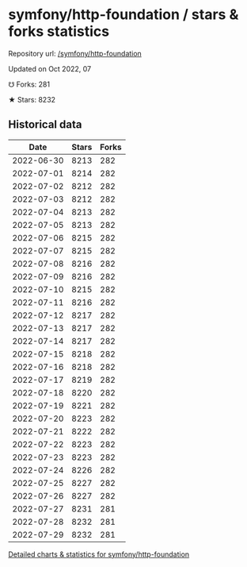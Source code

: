 # symfony/http-foundation / stars & forks statistics

Repository url: [/symfony/http-foundation](https://github.com/symfony/http-foundation)

Updated on Oct 2022, 07

☋ Forks: 281

★ Stars: 8232

## Historical data
| Date | Stars | Forks |
|------|-------|-------|
| 2022-06-30 | 8213 | 282 | 
| 2022-07-01 | 8214 | 282 | 
| 2022-07-02 | 8212 | 282 | 
| 2022-07-03 | 8212 | 282 | 
| 2022-07-04 | 8213 | 282 | 
| 2022-07-05 | 8213 | 282 | 
| 2022-07-06 | 8215 | 282 | 
| 2022-07-07 | 8215 | 282 | 
| 2022-07-08 | 8216 | 282 | 
| 2022-07-09 | 8216 | 282 | 
| 2022-07-10 | 8215 | 282 | 
| 2022-07-11 | 8216 | 282 | 
| 2022-07-12 | 8217 | 282 | 
| 2022-07-13 | 8217 | 282 | 
| 2022-07-14 | 8217 | 282 | 
| 2022-07-15 | 8218 | 282 | 
| 2022-07-16 | 8218 | 282 | 
| 2022-07-17 | 8219 | 282 | 
| 2022-07-18 | 8220 | 282 | 
| 2022-07-19 | 8221 | 282 | 
| 2022-07-20 | 8223 | 282 | 
| 2022-07-21 | 8222 | 282 | 
| 2022-07-22 | 8223 | 282 | 
| 2022-07-23 | 8223 | 282 | 
| 2022-07-24 | 8226 | 282 | 
| 2022-07-25 | 8227 | 282 | 
| 2022-07-26 | 8227 | 282 | 
| 2022-07-27 | 8231 | 281 | 
| 2022-07-28 | 8232 | 281 | 
| 2022-07-29 | 8232 | 281 | 


[Detailed charts & statistics for symfony/http-foundation](https://reviewgithub.com/rep/symfony/http-foundation)
